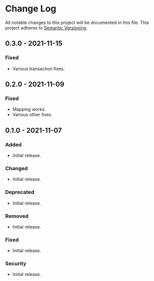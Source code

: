 # Change Log
All notable changes to this project will be documented in this file.
This project adheres to [Semantic Versioning](http://semver.org/).

## 0.3.0 - 2021-11-15

### Fixed
- Various transaction fixes.

## 0.2.0 - 2021-11-09

### Fixed
- Mapping works.
- Various other fixes.

## 0.1.0 - 2021-11-07

### Added
- Initial release.

### Changed
- Initial release.

### Deprecated
- Initial release.

### Removed
- Initial release.

### Fixed
- Initial release.

### Security
- Initial release.
